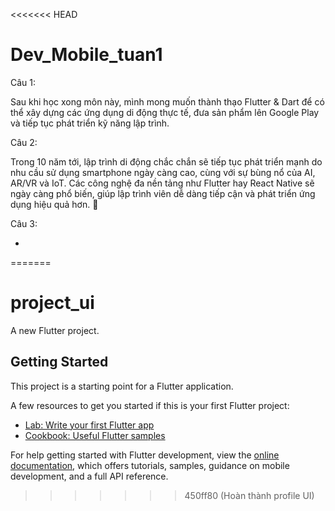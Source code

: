 <<<<<<< HEAD
# Dev_Mobile_tuan1

Câu 1: 

Sau khi học xong môn này, mình mong muốn thành thạo Flutter & Dart để có thể xây dựng các ứng dụng di động thực tế, đưa sản phẩm lên Google Play và tiếp tục phát triển kỹ năng lập trình.

Câu 2:

Trong 10 năm tới, lập trình di động chắc chắn sẽ tiếp tục phát triển mạnh do nhu cầu sử dụng smartphone ngày càng cao, cùng với sự bùng nổ của AI, AR/VR và IoT. Các công nghệ đa nền tảng như Flutter hay React Native sẽ ngày càng phổ biến, giúp lập trình viên dễ dàng tiếp cận và phát triển ứng dụng hiệu quả hơn. 🚀

Câu 3:
- >
=======
# project_ui

A new Flutter project.

## Getting Started

This project is a starting point for a Flutter application.

A few resources to get you started if this is your first Flutter project:

- [Lab: Write your first Flutter app](https://docs.flutter.dev/get-started/codelab)
- [Cookbook: Useful Flutter samples](https://docs.flutter.dev/cookbook)

For help getting started with Flutter development, view the
[online documentation](https://docs.flutter.dev/), which offers tutorials,
samples, guidance on mobile development, and a full API reference.
>>>>>>> 450ff80 (Hoàn thành profile UI)
